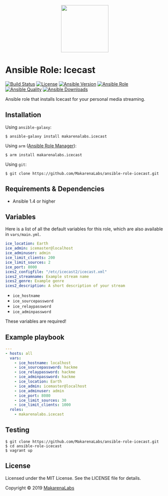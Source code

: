 <p align="center">
  <img width="150" height="150" src="https://gitlab.xiph.org/uploads/-/system/project/avatar/2/240px-Icecast-Logo-Alternative.svg.png">
</p>

# Ansible Role: Icecast
[![Build Status](https://travis-ci.org/MakarenaLabs/ansible-role-icecast.svg?branch=master)](https://travis-ci.org/MakarenaLabs/ansible-role-icecast)
[![License](https://img.shields.io/github/license/MakarenaLabs/ansible-role-icecast.svg)](https://opensource.org/licenses/MIT)
[![Ansible Version](https://img.shields.io/badge/ansible-%3E%3D_1.4-8892BF.svg)](https://www.ansible.com/)
[![Ansible Role](https://img.shields.io/ansible/role/36514.svg)](https://galaxy.ansible.com/MakarenaLabs/icecast/)
[![Ansible Quality](https://img.shields.io/ansible/quality/36514.svg)](https://galaxy.ansible.com/MakarenaLabs/icecast/)
[![Ansible Downloads](https://img.shields.io/ansible/role/d/36514.svg)](https://galaxy.ansible.com/MakarenaLabs/icecast/)

Ansible role that installs Icecast for your personal media streaming.

## Installation

Using `ansible-galaxy`:
```shell
$ ansible-galaxy install makarenalabs.icecast
```

Using `arm` ([Ansible Role Manager](https://github.com/mirskytech/ansible-role-manager/)):
```shell
$ arm install makarenalabs.icecast
```

Using `git`:
```shell
$ git clone https://github.com/MakarenaLabs/ansible-role-icecast.git
```

## Requirements & Dependencies
- Ansible 1.4 or higher

## Variables
Here is a list of all the default variables for this role, which are also available in `vars/main.yml`.

```yaml
ice_location: Earth
ice_admin: icemaster@localhost
ice_adminuser: admin
ice_limit_clients: 200
ice_limit_sources: 2
ice_port: 8000
ices2_configfile: "/etc/icecast2/icecast.xml"
ices2_streamname: Example stream name
ices2_genre: Example genre
ices2_description: A short description of your stream
```
  - ```ice_hostname```
  - ```ice_sourcepassword```
  - ```ice_relaypassword```
  - ```ice_adminpassword```

These variables are required!

## Example playbook
```yaml
---
- hosts: all
  vars:
    - ice_hostname: localhost
    - ice_sourcepassword: hackme
    - ice_relaypassword: hackme
    - ice_adminpassword: hackme
    - ice_location: Earth
    - ice_admin: icemaster@localhost
    - ice_adminuser: admin
    - ice_port: 8080
    - ice_limit_sources: 30
    - ice_limit_clients: 1000
  roles:
    - makarenalabs.icecast
```

## Testing
```shell
$ git clone https://github.com/MakarenaLabs/ansible-role-icecast.git
$ cd ansible-role-icecast
$ vagrant up
```

## License

Licensed under the MIT License. See the LICENSE file for details.

Copyright © 2019 [MakarenaLabs](https://www.makarenalabs.com)
